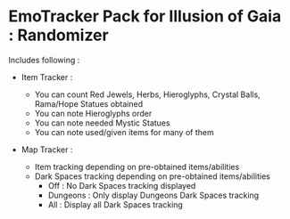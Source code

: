 # EmoTracker Pack for Illusion of Gaia : Randomizer

Includes following :

* Item Tracker :
  * You can count Red Jewels, Herbs, Hieroglyphs, Crystal Balls, Rama/Hope Statues obtained
  * You can note Hieroglyphs order
  * You can note needed Mystic Statues
  * You can note used/given items for many of them

* Map Tracker :
  * Item tracking depending on pre-obtained items/abilities
  * Dark Spaces tracking depending on pre-obtained items/abilities
    * Off : No Dark Spaces tracking displayed
    * Dungeons : Only display Dungeons Dark Spaces tracking
    * All : Display all Dark Spaces tracking

